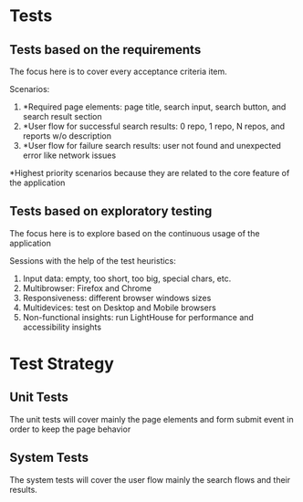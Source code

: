 # Tests


## Tests based on the requirements

The focus here is to cover every acceptance criteria item.

Scenarios:
1. *Required page elements: page title, search input, search button, and search result section
1. *User flow for successful search results: 0 repo, 1 repo, N repos, and reports w/o description
1. *User flow for failure search results: user not found and unexpected error like network issues

*Highest priority scenarios because they are related to the core feature of the application

## Tests based on exploratory testing

The focus here is to explore based on the continuous usage of the application

Sessions with the help of the test heuristics:
1. Input data: empty, too short, too big, special chars, etc.
1. Multibrowser: Firefox and Chrome
1. Responsiveness: different browser windows sizes
1. Multidevices: test on Desktop and Mobile browsers
1. Non-functional insights: run LightHouse for performance and accessibility insights

# Test Strategy

## Unit Tests

The unit tests will cover mainly the page elements and form submit event in order to keep the page behavior

## System Tests

The system tests will cover the user flow mainly the search flows and their results.